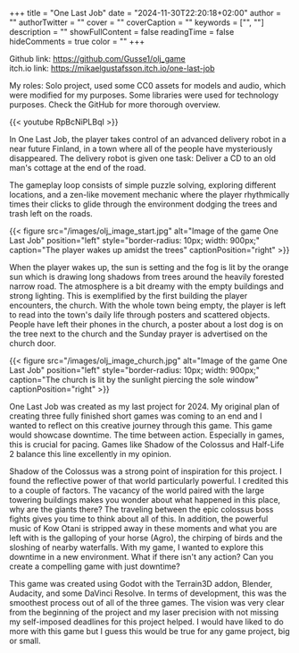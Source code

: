 +++
title = "One Last Job"
date = "2024-11-30T22:20:18+02:00"
author = ""
authorTwitter = ""
cover = ""
coverCaption = ""
keywords = ["", ""]
description = ""
showFullContent = false
readingTime = false
hideComments = true
color = ""
+++

Github link: https://github.com/Gusse1/olj_game  
itch.io link: https://mikaelgustafsson.itch.io/one-last-job  

My roles: Solo project, used some CC0 assets for models and audio, which were modified for my purposes. Some libraries were used for technology purposes. Check the GitHub for more thorough overview.

{{< youtube RpBcNiPLBqI >}}

In One Last Job, the player takes control of an advanced delivery robot in a near future Finland, in a town where all of the people have mysteriously disappeared. The delivery robot is given one task: Deliver a CD to an old man's cottage at the end of the road.

The gameplay loop consists of simple puzzle solving, exploring different locations, and a zen-like movement mechanic where the player rhythmically times their clicks to glide through the environment dodging the trees and trash left on the roads.

{{< figure src="/images/olj_image_start.jpg" alt="Image of the game One Last Job" position="left" style="border-radius: 10px; width: 900px;" caption="The player wakes up amidst the trees" captionPosition="right" >}}

When the player wakes up, the sun is setting and the fog is lit by the orange sun which is drawing long shadows from trees around the heavily forested narrow road. The atmosphere is a bit dreamy with the empty buildings and strong lighting. This is exemplified by the first building the player encounters, the church. With the whole town being empty, the player is left to read into the town's daily life through posters and scattered objects. People have left their phones in the church, a poster about a lost dog is on the tree next to the church and the Sunday prayer is advertised on the church door.

{{< figure src="/images/olj_image_church.jpg" alt="Image of the game One Last Job" position="left" style="border-radius: 10px; width: 900px;" caption="The church is lit by the sunlight piercing the sole window" captionPosition="right" >}}

One Last Job was created as my last project for 2024. My original plan of creating three fully finished short games was coming to an end and I wanted to reflect on this creative journey through this game. This game would showcase downtime. The time between action. Especially in games, this is crucial for pacing. Games like Shadow of the Colossus and Half-Life 2 balance this line excellently in my opinion.

Shadow of the Colossus was a strong point of inspiration for this project. I found the reflective power of that world particularly powerful. I credited this to a couple of factors. The vacancy of the world paired with the large towering buildings makes you wonder about what happened in this place, why are the giants there? The traveling between the epic colossus boss fights gives you time to think about all of this. In addition, the powerful music of Kow Otani is stripped away in these moments and what you are left with is the galloping of your horse (Agro), the chirping of birds and the sloshing of nearby waterfalls. With my game, I wanted to explore this downtime in a new environment. What if there isn't any action? Can you create a compelling game with just downtime?

This game was created using Godot with the Terrain3D addon, Blender, Audacity, and some DaVinci Resolve. In terms of development, this was the smoothest process out of all of the three games. The vision was very clear from the beginning of the project and my laser precision with not missing my self-imposed deadlines for this project helped. I would have liked to do more with this game but I guess this would be true for any game project, big or small.